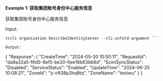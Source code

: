**Example 1: 获取集团账号身份中心服务信息**

获取集团账号身份中心服务信息

Input: 

```
tccli organization DescribeIdentityCenter --cli-unfold-argument ```

Output: 
```
{
    "Response": {
        "CreateTime": "2024-05-30 10:50:11",
        "RequestId": "da9a32a5-f6d5-4ef5-be20-0ee16b63bb6d",
        "ScimSyncStatus": "Disabled",
        "ServiceStatus": "Enabled",
        "UpdateTime": "2024-06-25 10:08:21",
        "ZoneId": "z-vft38p2hq8tq",
        "ZoneName": "testwu"
    }
}
```

